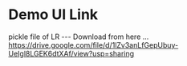 # Demo UI Link 

pickle file of LR ---  Download from here ...
https://drive.google.com/file/d/1lZv3anLfGepUbuy-UeIgl8LGEK6dtXAf/view?usp=sharing
